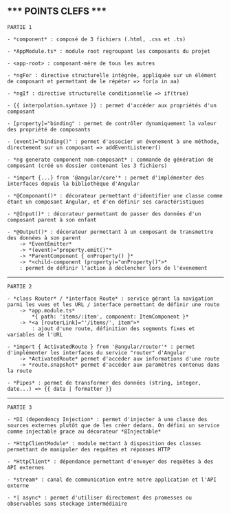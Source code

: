
*** POINTS CLEFS ***
--------------------

`PARTIE 1`

    - *component* : composé de 3 fichiers (.html, .css et .ts)

    - *AppModule.ts* : module root regroupant les composants du projet

    - <app-root> : composant-mère de tous les autres

    - *ngFor : directive structurelle intégrée, appliquée sur un élément de composant et permettant de le répéter => for(a in aa)

    - *ngIf : directive structurelle conditionnelle => if(true)

    - {{ interpolation.syntaxe }} : permet d'accéder aux propriétés d'un composant

    - [property]="binding" : permet de contrôler dynamiquement la valeur des propriété de composants

    - (event)="binding()" : permet d'associer un évenement à une méthode, directement sur un composant => addEventListener()

    - *ng generate component nom-composant* : commande de génération de composant (créé un dossier contenant les 3 fichiers)

    - *import {...} from '@angular/core'* : permet d'implémenter des interfaces depuis la bibliothèque d'Angular

    - *@Componant()* : décorateur permettant d'identifier une classe comme étant un composant Angular, et d'en définir ses caractéristiques

    - *@Input()* : décorateur permettant de passer des données d'un composant parent à son enfant

    - *@Output()* : décorateur permettant à un composant de transmettre des données à son parent
        -> *EventEmitter* 
        -> *(event)="property.emit()"* 
        -> *ParentComponent { onProperty() }*
        -> *<child-component (property)="onProperty()">*
        : permet de définir l'action à déclencher lors de l'évenement

----------
`PARTIE 2`

    - *class Router* / *interface Route* : service gérant la navigation parmi les vues et les URL / interface permettant de définir une route
        -> *app.module.ts* 
            *{ path: 'items/:item', component: ItemComponent }*
        -> *<a [routerLink]="'/items/', item">*
            : ajout d'une route, définition des segments fixes et variables de l'URL

    - *import { ActivatedRoute } from '@angular/router'* : permet d'implémenter les interfaces du service "router" d'Angular
        -> *ActivatedRoute* permet d'accéder aux informations d'une route
        -> *route.snapshot* permet d'accéder aux paramètres contenus dans la route
    
    - *Pipes* : permet de transformer des données (string, integer, date...) => {{ data | formatter }}

----------
`PARTIE 3`

    - *DI (dependency Injection* : permet d'injecter à une classe des sources externes plutôt que de les créer dedans. On défini un service comme injectable grace au décorateur *@Injectable*

    - *HttpClientModule* : module mettant à disposition des classes permettant de manipuler des requêtes et réponses HTTP

    - *HttpClient* : dépendance permettant d'envoyer des requêtes à des API externes

    - *stream* : canal de communication entre notre application et l'API externe

    - *| async* : permet d'utiliser directement des promesses ou observables sans stockage intermédiaire
